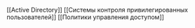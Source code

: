 [[Active Directory]]
[[Системы контроля привилегированных пользователей]]
[[Политики управления доступом]]